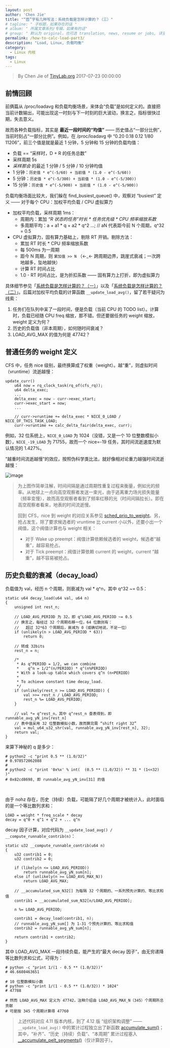 ```yaml
---
layout: post
author: 'Chen Jie'
title: "“茴”字有几种写法：系统负载是怎样计算的？（三）"
# tagline: " 子标题，如果存在的话 "
# album: " 所属文章系列/专辑，如果有的话"
# group: " 默认为 original，也可选 translation, news, resume or jobs, 详见 _data/groups.yml"
permalink: /how-to-calc-load-part3/
description: "Load, Linux, 负载均衡" 
category:
  - Linux 内核
tags:
  - Linux
---
```


> By Chen Jie of [TinyLab.org][1]
> 2017-07-23 00:00:00

## 前情回顾

前俩篇从 /proc/loadavg 和负载均衡场景，来体会“负载”是如何定义的。直接把当前计数输出，可能出现这一时刻与下一时刻的巨大波动，换言之，指标很快过期，失去意义。

故而各种负载指标，其实是 __最近一段时间的“均值”__ —— 历史值占“一部分比例”，当前时刻占“一部分比例”。例如，在 /proc/loadavg 中 “0.20 0.18 0.12 1/80 11206”，前三个值是就是最近 1 分钟，5 分钟和 15 分钟的负载均值：

 - 负载 == “采样时，D + R 的任务总数”
 - 采样周期 5s
 - _采样那会_ 的最近 1 分钟 / 5 分钟 / 10 分钟均值
 - 1 分钟：`历史值 * e^(-5/60) + 当前值 * (1.0 - e^(-5/60))`
 - 5 分钟：`历史值 * e^(-5/300) + 当前值 * (1.0 - e^(-5/300))`
 - 15 分钟：`历史值 * e^(-5/900) + 当前值 * (1.0 - e^(-5/900))`

负载均衡场面比较大，我们躲在 find_busiest_queue() 中，观察对 “busiest” 定义 —— 对于每个 CPU：加权平均负载 / CPU 虚拟算力

 - 加权平均负载，采样周期 1ms：
   - 周期内：累加 _“R 状态的任务”时长 * 任务优先级 * CPU 频率缩放系数_
   - 多周期平均：a + a1 * q + a2 * q^2 ...; // aN 代表距今前 N 个周期，q^32 = 0.5
 - CPU 虚拟算力，固有算力基础上，剔除 RT 开销。剔除方法：
   - 累加 RT 时长 * CPU 频率缩放系数
   - 每 500ms 为一周期
   - 距今 N 周期，则 `累加值 >> N` （←_← 跨周期边界，跳崖式衰减；一次跨地越多，坠地越快）
   - 计算 RT 时间占比
   - 1.0 - RT 时间占比，是为折扣系数 —— 固有算力上打折，即为虚拟算力

具体细节参见「[系统负载是怎样计算的？（一）][2]」以及「[系统负载是怎样计算的？（二）][3]」。后篇对加权平均负载的计算函数 `__update_load_avg()`，留了若干疑问为线索：

1. 任务们在队列中呆了一段时间，便是负载（当前 CPU 的 TODO list）。计算时，负载已经随 CPU freq 缩放，那不错。但还要据任务的 weight 缩放，weight 定义为何？
2. 历史的负载值（非本周期），如何随时间衰减？
3. LOAD_AVG_MAX 的值为何是 47742？ 

## 普通任务的 weight 定义

CFS 中，任务 nice 级别，最终换算成了权重（weight）。越“重”，则虚拟时间（vruntime）流逝越慢：

	update_curr()
		u64 now = rq_clock_task(rq_of(cfs_rq));
		u64 delta_exec;
		...
		delta_exec = now - curr->exec_start;
		curr->exec_start = now;
		...
		
		// curr->vruntime += delta_exec * NICE_0_LOAD / NICE_OF_THIS_TASK_LOAD;
		curr->vruntime += calc_delta_fair(delta_exec, curr);

例如，32 位系统上，`NICE_0_LOAD` 为 1024（没错，又是一个 10 位整数模拟小数），`NICE_-19_LOAD` 为 71755，故而一个 nice=-19 任务，其时间流逝速度为默认情况的 1.427%。

“越重时间流逝越慢”的效应，按照伪科学类比法，就好像相对论重力越强时间流逝越慢：

![image][4]

> 为上图作简单注解，时间间隔是通过周期性重复过程来衡量，例如光的频率。从地球上一点向高空观察者发送一束光，由于逃离重力场光损失能量（频率变慢），故而高空观察者看到了频率红移的光（时间间隔拉长）。即在高空观察者看来，地表的时间流逝慢。
>
> 回到 CFS，nice 到 weight 的对应关系参见 [sched_prio_to_weight][5]。另，抢占发生，除了要求候选者的 vruntime 比 current 小以外，还要小出一个阀值，这个阀值计算也与 weight 相关：
>
> - 对于 Wake up preempt：阀值计算依赖候选者的 weight，候选者“越重”，越容易抢占。
> - 对于 Tick preempt：阀值计算依赖 current 的 weight，current “越重”，越不容易被抢占。

## 历史负载的衰减（decay_load）

负载值为 val，经历 n 个周期，则衰减为 val * q^n，其中 q^32 ~= 0.5：

	static u64 decay_load(u64 val, u64 n)
	{
		unsigned int rest_n;
		
		// LOAD_AVG_PERIOD 为 32，即 q^LOAD_AVG_PERIOD ~= 0.5
		// 换言之，每经过 32 个周期右移一位，64 位数则有：
		//   超过 32*63 个周期后，衰减为 0（或确切地说，不足一位）
		if (unlikely(n > LOAD_AVG_PERIOD * 63))
			return 0;
		
		// 转成 32bits
		rest_n = n;
		
		/*
	 	 * As q^PERIOD = 1/2, we can combine
	 	 *    q^n = 1/2^(n/PERIOD) * q^(n%PERIOD)
	 	 * With a look-up table which covers q^n (n<PERIOD)
	 	 *
	 	 * To achieve constant time decay_load.
	 	 */
		if (unlikely(rest_n >= LOAD_AVG_PERIOD)) {
			val >>= rest_n / LOAD_AVG_PERIOD;
			rest_n %= LOAD_AVG_PERIOD;
		}
		
		// val *= q^rest_n，其中 q^rest_n 查表得到，即 runnable_avg_yN_inv[rest_n]
		// 表中值采用 32 位整数模拟小数，故而算完需 “shift right 32”
		val = mul_u64_u32_shr(val, runnable_avg_yN_inv[rest_n], 32);
		return val;
	}

来算下神秘的 q 是多少：

	# python2 -c "print 0.5 ** (1.0/32)"
	# 0.978572062088
	#
	# python2 -c "print '0x%x' % int(  (0.5 ** (1.0/32)) ** 31 * (1<<32)  )"
	# 0x82cd8698, 即 runnable_avg_yN_inv[31] 的值

<br/>

由于 nohz 存在，历史（持续）负载，可能隔了好几个周期才被统计入，此时面临的是一个等比数列求和：

	LOAD = weight * freq_scale * decay
	decay = q^0 + q^1 + q^2 + ... q^n

decay 因子计算，对应代码为 `__update_load_avg() / __compute_runnable_contrib(n)`：

	static u32 __compute_runnable_contrib(u64 n)
	{
		u32 contrib1 = 0;
		u32 contrib2 = 0;
		
		if (likely(n <= LOAD_AVG_PERIOD))
			return runnable_avg_yN_sum[n];
		else if (unlikely(n >= LOAD_AVG_MAX_N))
			return LOAD_AVG_MAX;

		// __accumulated_sum_N32[] 为每隔 32 个周期的、一系列预先计算的、等比求和值
		contrib1 = __accumulated_sum_N32[n/LOAD_AVG_PERIOD];
		
		n %= LOAD_AVG_PERIOD;
		
		contrib1 = decay_load(contrib1, n);
		// runnable_avg_yN_sum[] 为 1-31 个预先计算的、等比求和值
		contrib2 = runnable_avg_yN_sum[n];
		
		return contrib1 + contrib2;
	}

其中 LOAD_AVG_MAX 一段持续负载，能产生的“最大 decay 因子”，由无穷递降等比数列求和公式，可得为：

	# python -c "print 1/(1 - 0.5 ** (1.0/32))"
	# 46.6680463651
		
	# 10 位整数模拟小数
	# python -c "print 1/(1 - 0.5 ** (1.0/32)) * 1024"
	# 47788
		
	# 然而 LOAD_AVG_MAX 定义为 47742，注释介绍由 LOAD_AVG_MAX_N（345）个周期所总贡献
	# 可是按 345 个周期计算得 47760

> 上述代码对应 4.11 版本内核，到了 4.12 版 “组织架构调整” —— `__update_load_avg()` 中的累计过程独立出了新函数 [accumulate_sum()][6]；其中，“补齐”、“历史（持续）负载”、“本周期” 累计过程塞入 [__accumulate_pelt_segments()][7]（仅计算因子）。

[1]: http://tinylab.org
[2]: /how-to-calc-load-part1/
[3]: /how-to-calc-load-part2/
[4]: /wp-content/uploads/2017/06/cfs-vruntime-analog-to-general-relativity.jpg
[5]: http://elixir.free-electrons.com/linux/v4.12/source/kernel/sched/core.c#L7360
[6]: http://elixir.free-electrons.com/linux/v4.12/source/kernel/sched/fair.c#L2807
[7]: http://elixir.free-electrons.com/linux/v4.12/source/kernel/sched/fair.c#L2760
